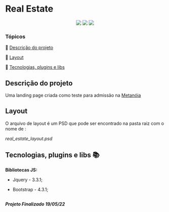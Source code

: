 
  

<h1>Real Estate</h1>

  

  

<p  align="center">

  

<img  src="http://img.shields.io/static/v1?label=&message=HTML&color=orange&style=for-the-badge"/>

  

<img  src="http://img.shields.io/static/v1?label=&message=SCSS&color=ff69b4&style=for-the-badge"/>

  

<img  src="http://img.shields.io/static/v1?label=STATUS&message=CONCLUIDO&color=sucess&style=for-the-badge"/>

  

</p>

  

  

  

### Tópicos

  

  

:small_blue_diamond: [Descrição do projeto](#descrição-do-projeto)

  
  
:small_blue_diamond: [Layout](#layout)
  

:small_blue_diamond: [Tecnologias, plugins e libs](#tecnologias-plugins-e-libs-books)

  

  

## Descrição do projeto

  

  

<p  align="justify">

  

  
Uma landing page criada como teste para admissão na  [Metanóia ](https://www.mtn.com.br/)



  
  



  

</p>

 
## Layout
  <p  align="justify">
  
  O arquivo de layout é um PSD que pode ser encontrado na pasta raiz com o nome de :   

*real_estate_layout.psd*

</p>

## Tecnologias, plugins e libs :books:

  

  

**Bibliotecas JS:**

  

  

- Jquery - 3.3.1;

- Bootstrap - 4.3.1;

  




  

  

##

  

  

***Projeto Finalizado 19/05/22***